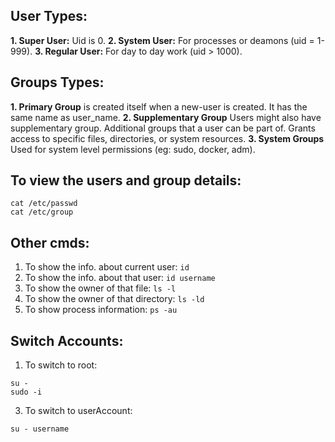 ## User Types:
**1. Super User:** Uid is 0.
**2. System User:** For processes or deamons (uid = 1-999).
**3. Regular User:** For day to day work (uid > 1000).

## Groups Types:
**1. Primary Group** is created itself when a new-user is created. It has the same name as user_name.
**2. Supplementary Group**	Users might also have supplementary group. Additional groups that a user can be part of. Grants access to specific files, directories, or system resources.
**3. System Groups**	Used for system level permissions (eg: sudo, docker, adm).

## To view the users and group details: 
```
cat /etc/passwd
cat /etc/group
```
## Other cmds:
1. To show the info. about current user: ```id```
2. To show the info. about that user: ```id username```
4. To show the owner of that file: ```ls -l```
5. To show the owner of that directory: ```ls -ld```
6. To show process information: ```ps -au```

## Switch Accounts:
1. To switch to root:
```
su -
sudo -i
```
3. To switch to userAccount:
```
su - username
```
   

